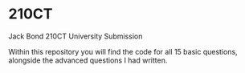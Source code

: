 # 210CT
Jack Bond 210CT University Submission

Within this repository you will find the code for all 15 basic questions, alongside the advanced questions I had written.

